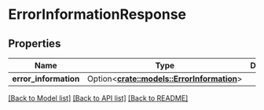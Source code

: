 # ErrorInformationResponse

## Properties

Name | Type | Description | Notes
------------ | ------------- | ------------- | -------------
**error_information** | Option<[**crate::models::ErrorInformation**](ErrorInformation.md)> |  | [optional]

[[Back to Model list]](../README.md#documentation-for-models) [[Back to API list]](../README.md#documentation-for-api-endpoints) [[Back to README]](../README.md)


